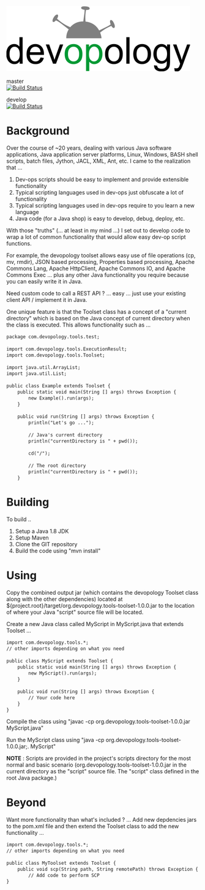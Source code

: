![devopology](https://raw.githubusercontent.com/devopology/tools/develop/devopology.png)

master  
[![Build Status](https://travis-ci.org/devopology/tools.svg?branch=master)](https://travis-ci.org/devopology/tools)

develop  
[![Build Status](https://travis-ci.org/devopology/tools.svg?branch=develop)](https://travis-ci.org/devopology/tools)

# Background

Over the course of ~20 years, dealing with various Java software applications, Java application server platforms, Linux, Windows, BASH shell scripts, batch files, Jython, JACL, XML, Ant, etc. I came to the realization that ...

1. Dev-ops scripts should be easy to implement and provide extensible functionality
2. Typical scripting languages used in dev-ops just obfuscate a lot of functionality
3. Typical scripting languages used in dev-ops require to you learn a new language
3. Java code (for a Java shop) is easy to develop, debug, deploy, etc.

With those "truths" (... at least in my mind ...) I set out to develop code to wrap a lot of common
functionality that would allow easy dev-op script functions.

For example, the devopology toolset allows easy use of file operations (cp, mv, rmdir), JSON based processing, Properties based processing, Apache Commons Lang, Apache HttpClient, Apache Commons IO, and Apache Commons Exec ... plus any other Java functionality you require because you can easily write it in Java.

Need custom code to call a REST API ? ... easy ... just use your existing client API / implement it in Java.

One unique feature is that the Toolset class has a concept of a "current directory" which is based on the Java concept of current directory when the class is executed.  This allows functionality such as ...

    package com.devopology.tools.test;
    
    import com.devopology.tools.ExecutionResult;
    import com.devopology.tools.Toolset;
    
    import java.util.ArrayList;
    import java.util.List;
    
    public class Example extends Toolset {
        public static void main(String [] args) throws Exception {
            new Example().run(args);
        }
    
        public void run(String [] args) throws Exception {
            println("Let's go ...");
            
            // Java's current directory
            println("currentDirectory is " + pwd());
            
            cd("/");
            
            // The root directory
            println("currentDirectory is " + pwd());
        }

# Building

To build ..

1. Setup a Java 1.8 JDK
2. Setup Maven
3. Clone the GIT repository
4. Build the code using "mvn install"

# Using

Copy the combined output jar (which contains the devopology Toolset class along with the other dependencies)
located at ${project.root}/target/org.devopology.tools-toolset-1.0.0.jar to the location of where your Java "script" source file will be located.

Create a new Java class called MyScript in MyScript.java that extends Toolset ...

    import com.devopology.tools.*;
    // other imports depending on what you need

    public class MyScript extends Toolset {
        public static void main(String [] args) throws Exception {
            new MyScript().run(args);
        }
    
        public void run(String [] args) throws Exception {
            // Your code here
        }
    }

Compile the class using "javac -cp org.devopology.tools-toolset-1.0.0.jar MyScript.java"

Run the MyScript class using "java -cp org.devopology.tools-toolset-1.0.0.jar;. MyScript"

**NOTE** : Scripts are provided in the project's scripts directory for the most normal and basic scenario (org.devopology.tools-toolset-1.0.0.jar in the current directory as the "script" source file. The "script" class defined in the root Java package.)

# Beyond

Want more functionality than what's included ? ... Add new depdencies jars to the pom.xml file and then extend the Toolset class to add the new functionality ...

    import com.devopology.tools.*;
    // other imports depending on what you need

    public class MyToolset extends Toolset {
        public void scp(String path, String remotePath) throws Exception {
            // Add code to perform SCP
    }

